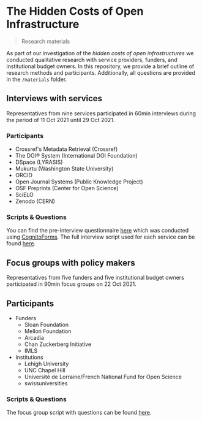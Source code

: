 # The Hidden Costs of Open Infrastructure

> Research materials

As part of our investigation of the *hidden costs of open infrastructures* we conducted qualitative research with service providers, funders, and institutional budget owners. In this repository, we provide a brief outline of research methods and participants. Additionally, all questions are provided in the `/materials` folder.

## Interviews with services

Representatives from nine services participated in 60min interviews during the period of 11 Oct 2021 until 29 Oct 2021.

### Participants

- Crossref's Metadata Retrieval (Crossref)
- The DOI® System (International DOI Foundation)
- DSpace (LYRASIS)
- Mukurtu (Washington State University)
- ORCID
- Open Journal Systems (Public Knowledge Project)
- OSF Preprints (Center for Open Science)
- SciELO
- Zenodo (CERN)

### Scripts & Questions

You can find the pre-interview questionnaire [here](materials/pre-interview-questionnaire.md) which was conducted using [CognitoForms](https://www.cognitoforms.com/). The full interview script used for each service can be found [here](materials/interview-script.md).

## Focus groups with policy makers

Representatives from five funders and five institutional budget owners participated in 90min focus groups on 22 Oct 2021.

## Participants

- Funders
  - Sloan Foundation
  - Mellon Foundation
  - Arcadia
  - Chan Zuckerberg Initiative
  - IMLS
- Institutions
  - Lehigh University
  - UNC Chapel Hill
  - Université de Lorraine/French National Fund for Open Science
  - swissuniversities

### Scripts & Questions

The focus group script with questions can be found [here](materials/focus-group-script.md).